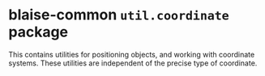 # blaise-common `util.coordinate` package

This contains utilities for positioning objects, and working with coordinate systems.
These utilities are independent of the precise type of coordinate.